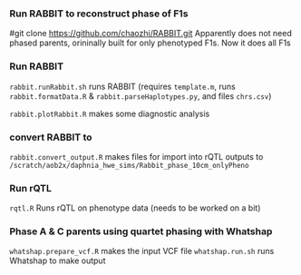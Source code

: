### Run RABBIT to reconstruct phase of F1s
  #git clone https://github.com/chaozhi/RABBIT.git
  Apparently does not need phased parents, orininally built for only phenotyped F1s. Now it does all F1s

  ### Run RABBIT
  `rabbit.runRabbit.sh` runs RABBIT
      (requires `template.m`, runs `rabbit.formatData.R` & `rabbit.parseHaplotypes.py`, and files `chrs.csv`)

  `rabbit.plotRabbit.R` makes some diagnostic analysis

  ### convert RABBIT to
  `rabbit.convert_output.R` makes files for import into rQTL
    outputs to `/scratch/aob2x/daphnia_hwe_sims/Rabbit_phase_10cm_onlyPheno`

### Run rQTL
`rqtl.R` Runs rQTL on phenotype data (needs to be worked on a bit)













### Phase A & C parents using quartet phasing with Whatshap
`whatshap.prepare_vcf.R` makes the input VCF file
`whatshap.run.sh` runs Whatshap to make output

